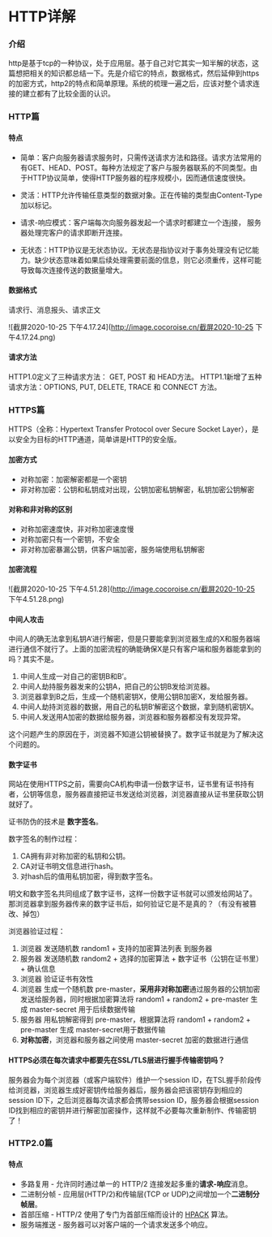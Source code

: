 # HTTP详解

### 介绍

http是基于tcp的一种协议，处于应用层。基于自己对它其实一知半解的状态，这篇想把相关的知识都总结一下。先是介绍它的特点，数据格式，然后延伸到https的加密方式，http2的特点和简单原理。系统的梳理一遍之后，应该对整个请求连接的建立都有了比较全面的认识。

### HTTP篇

#### 特点

- 简单：客户向服务器请求服务时，只需传送请求方法和路径。请求方法常用的有GET、HEAD、POST。每种方法规定了客户与服务器联系的不同类型。由于HTTP协议简单，使得HTTP服务器的程序规模小，因而通信速度很快。

- 灵活：HTTP允许传输任意类型的数据对象。正在传输的类型由Content-Type加以标记。

- 请求-响应模式：客户端每次向服务器发起一个请求时都建立一个连j接， 服务器处理完客户的请求即断开连接。

- 无状态：HTTP协议是无状态协议。无状态是指协议对于事务处理没有记忆能力。缺少状态意味着如果后续处理需要前面的信息，则它必须重传，这样可能导致每次连接传送的数据量增大。 

#### 数据格式

请求行、消息报头、请求正文

![截屏2020-10-25 下午4.17.24](http://image.cocoroise.cn/截屏2020-10-25 下午4.17.24.png)

#### 请求方法

HTTP1.0定义了三种请求方法： GET, POST 和 HEAD方法。
HTTP1.1新增了五种请求方法：OPTIONS, PUT, DELETE, TRACE 和 CONNECT 方法。

### HTTPS篇

HTTPS（全称：Hypertext Transfer Protocol over Secure Socket Layer），是以安全为目标的HTTP通道，简单讲是HTTP的安全版。

#### 加密方式

- 对称加密：加密解密都是一个密钥
- 非对称加密：公钥和私钥成对出现，公钥加密私钥解密，私钥加密公钥解密

#### 对称和非对称的区别

- 对称加密速度快，非对称加密速度慢
- 对称加密只有一个密钥，不安全
- 非对称加密暴漏公钥，供客户端加密，服务端使用私钥解密

#### 加密流程

![截屏2020-10-25 下午4.51.28](http://image.cocoroise.cn/截屏2020-10-25 下午4.51.28.png)

#### 中间人攻击

中间人的确无法拿到私钥A‘进行解密，但是只要能拿到浏览器生成的X和服务器端进行通信不就行了。上面的加密流程的确能确保X是只有客户端和服务器能拿到的吗？其实不是。

1. 中间人生成一对自己的密钥B和B’。
2. 中间人劫持服务器发来的公钥A，把自己的公钥B发给浏览器。
3. 浏览器拿到B之后，生成一个随机密钥X，使用公钥B加密X，发给服务器。
4. 中间人劫持浏览器的数据，用自己的私钥B‘解密这个数据，拿到随机密钥X。
5. 中间人发送用A加密的数据给服务器，浏览器和服务器都没有发现异常。

这个问题产生的原因在于，浏览器不知道公钥被替换了。数字证书就是为了解决这个问题的。

#### 数字证书

网站在使用HTTPS之前，需要向CA机构申请一份数字证书，证书里有证书持有者，公钥等信息，服务器直接把证书发送给浏览器，浏览器直接从证书里获取公钥就好了。

证书防伪的技术是 **数字签名**。

数字签名的制作过程：

1. CA拥有非对称加密的私钥和公钥。
2. CA对证书明文信息进行hash。
3. 对hash后的值用私钥加密，得到数字签名。

明文和数字签名共同组成了数字证书，这样一份数字证书就可以颁发给网站了。
那浏览器拿到服务器传来的数字证书后，如何验证它是不是真的？（有没有被篡改、掉包）

浏览器验证过程：

1. 浏览器 发送随机数 random1 + 支持的加密算法列表 到服务器
2. 服务器 发送随机数 random2 + 选择的加密算法 + 数字证书（公钥在证书里） + 确认信息
3. 浏览器 验证证书有效性
4. 浏览器 生成一个随机数 pre-master，**采用非对称加密**通过服务器的公钥加密发送给服务器，同时根据加密算法将 random1 + random2 + pre-master 生成 master-secret 用于后续数据传输
5. 服务器 用私钥解密得到 pre-master，根据算法将 random1 + random2 + pre-master 生成 master-secret用于数据传输
6. **对称加密**，浏览器和服务器之间使用 master-secret 加密的数据进行通信

#### HTTPS必须在每次请求中都要先在SSL/TLS层进行握手传输密钥吗？

服务器会为每个浏览器（或客户端软件）维护一个session ID，在TSL握手阶段传给浏览器，浏览器生成好密钥传给服务器后，服务器会把该密钥存到相应的session ID下，之后浏览器每次请求都会携带session ID，服务器会根据session ID找到相应的密钥并进行解密加密操作，这样就不必要每次重新制作、传输密钥了！

### HTTP2.0篇

#### 特点

- 多路复用 - 允许同时通过单一的 HTTP/2 连接发起多重的**请求-响应**消息。
- 二进制分帧 - 应用层(HTTP/2)和传输层(TCP or UDP)之间增加一个**二进制分帧层**。
- 首部压缩 - HTTP/2 使用了专门为首部压缩而设计的 [HPACK](https://link.zhihu.com/?target=http%3A//http2.github.io/http2-spec/compression.html) 算法。
- 服务端推送 - 服务器可以对客户端的一个请求发送多个响应。

